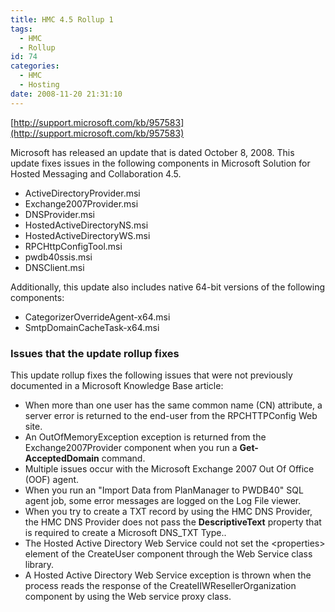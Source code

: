 ```yaml
---
title: HMC 4.5 Rollup 1
tags:
  - HMC
  - Rollup
id: 74
categories:
  - HMC
  - Hosting
date: 2008-11-20 21:31:10
---
```


[http://support.microsoft.com/kb/957583](http://support.microsoft.com/kb/957583)

Microsoft has released an update that is dated October 8, 2008\. This update fixes issues in the following components in Microsoft Solution for Hosted Messaging and Collaboration 4.5.

*   ActiveDirectoryProvider.msi
*   Exchange2007Provider.msi
*   DNSProvider.msi
*   HostedActiveDirectoryNS.msi
*   HostedActiveDirectoryWS.msi
*   RPCHttpConfigTool.msi
*   pwdb40ssis.msi
*   DNSClient.msi
<!--more-->

Additionally, this update also includes native 64-bit versions of the following components:

*   CategorizerOverrideAgent-x64.msi
*   SmtpDomainCacheTask-x64.msi
&nbsp;

### Issues that the update rollup fixes

This update rollup fixes the following issues that were not previously documented in a Microsoft Knowledge Base article:

*   When more than one user has the same common name (CN) attribute, a server error is returned to the end-user from the RPCHTTPConfig Web site.
*   An OutOfMemoryException exception is returned from the Exchange2007Provider component when you run a **Get-AcceptedDomain** command.
*   Multiple issues occur with the Microsoft Exchange 2007 Out Of Office (OOF) agent.
*   When you run an "Import Data from PlanManager to PWDB40" SQL agent job, some error messages are logged on the Log File viewer.
*   When you try to create a TXT record by using the HMC DNS Provider, the HMC DNS Provider does not pass the **DescriptiveText** property that is required to create a Microsoft DNS_TXT Type..
*   The Hosted Active Directory Web Service could not set the &lt;properties&gt; element of the CreateUser component through the Web Service class library.
*   A Hosted Active Directory Web Service exception is thrown when the process reads the response of the CreateIIWResellerOrganization component by using the Web service proxy class.